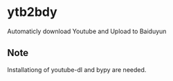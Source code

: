 # ytb2bdy
Automaticly download Youtube and Upload to Baiduyun

## Note
Installationg of youtube-dl and bypy are needed.
